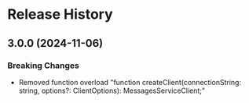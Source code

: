 # Release History
    
## 3.0.0 (2024-11-06)
    
### Breaking Changes

  - Removed function overload "function createClient(connectionString: string, options?: ClientOptions): MessagesServiceClient;"
    

